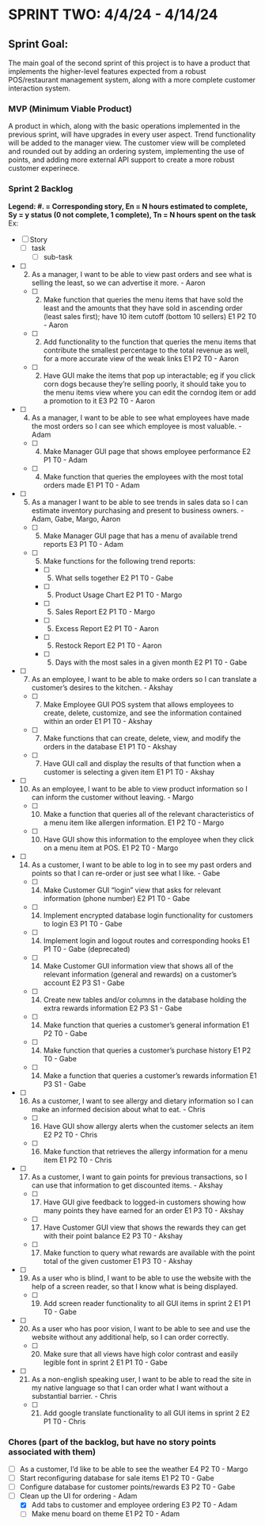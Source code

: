 # SPRINT TWO: 4/4/24 - 4/14/24

## Sprint Goal:
The main goal of the second sprint of this project is to have a product that implements the higher-level features expected from a robust POS/restaurant management system, along with a more complete customer interaction system. 

### MVP (Minimum Viable Product)
A product in which, along with the basic operations implemented in the previous sprint, will have upgrades in every user aspect. Trend functionality will be added to the manager view. The customer view will be completed and rounded out by adding an ordering system, implementing the use of points, and adding more external API support to create a more robust customer experinece. 

### Sprint 2 Backlog
**Legend: #. = Corresponding story, En = N hours estimated to complete, Sy = y status (0 not complete, 1 complete), Tn = N hours spent on the task**
Ex:
- [ ] Story
  - [ ] task
    - [ ] sub-task
- [ ] 2. As a manager, I want to be able to view past orders and see what is selling the least, so we can advertise it more. - Aaron
  - [ ] 2. Make function that queries the menu items that have sold the least and the amounts that they have sold in ascending order (least sales first); have 10 item cutoff (bottom 10 sellers) E1 P2 T0 - Aaron
  - [ ] 2. Add functionality to the function that queries the menu items that contribute the smallest percentage to the total revenue as well, for a more accurate view of the weak links E1 P2 T0 - Aaron
  - [ ] 2. Have GUI make the items that pop up interactable; eg if you click corn dogs because they’re selling poorly, it should take you to the menu items view where you can edit the corndog item or add a promotion to it E3 P2 T0 - Aaron
- [ ] 4. As a manager, I want to be able to see what employees have made the most orders so I can see which employee is most valuable. - Adam
  - [ ] 4. Make Manager GUI page that shows employee performance E2 P1 T0 - Adam
  - [ ] 4. Make function that queries the employees with the most total orders made E1 P1 T0 - Adam
- [ ] 5. As a manager I want to be able to see trends in sales data so I can estimate inventory purchasing and present to business owners. - Adam, Gabe, Margo, Aaron
  - [ ] 5. Make Manager GUI page that has a menu of available trend reports E3 P1 T0 - Adam
  - [ ] 5. Make functions for the following trend reports:
    - [ ] 5. What sells together E2 P1 T0 - Gabe
    - [ ] 5. Product Usage Chart E2 P1 T0 - Margo
    - [ ] 5. Sales Report E2 P1 T0 - Margo
    - [ ] 5. Excess Report E2 P1 T0 - Aaron
    - [ ] 5. Restock Report E2 P1 T0 - Aaron
    - [ ] 5. Days with the most sales in a given month E2 P1 T0 - Gabe
- [ ] 7. As an employee, I want to be able to make orders so I can translate a customer’s desires to the kitchen. - Akshay
  - [ ] 7. Make Employee GUI POS system that allows employees to create, delete, customize, and see the information contained within an order E1 P1 T0 - Akshay
  - [ ] 7. Make functions that can create, delete, view, and modify the orders in the database E1 P1 T0 - Akshay
  - [ ] 7. Have GUI call and display the results of that function when a customer is selecting a given item E1 P1 T0 - Akshay
- [ ] 10. As an employee, I want to be able to view product information so I can inform the customer without leaving. - Margo
  - [ ] 10. Make a function that queries all of the relevant characteristics of a menu item like allergen information.  E1 P2 T0 - Margo
  - [ ] 10. Have GUI show this information to the employee when they click on a menu item at POS. E1 P2 T0 - Margo
- [ ] 14. As a customer, I want to be able to log in to see my past orders and points so that I can re-order or just see what I like. - Gabe
  - [ ] 14. Make Customer GUI “login” view that asks for relevant information (phone number)  E2 P1 T0 - Gabe
  - [ ] 14. Implement encrypted database login functionality for customers to login E3 P1 T0 - Gabe
  - [ ] 14. Implement login and logout routes and corresponding hooks E1 P1 T0 - Gabe (deprecated)
  - [ ] 14. Make Customer GUI information view that shows all of the relevant information (general and rewards) on a customer’s account E2 P3 S1 - Gabe
  - [ ] 14. Create new tables and/or columns in the database holding the extra rewards information E2 P3 S1 - Gabe
  - [ ] 14. Make function that queries a customer’s general information E1 P2 T0 - Gabe
  - [ ] 14. Make function that queries a customer’s purchase history   E1 P2 T0 - Gabe
  - [ ] 14. Make a function that queries a customer’s rewards information  E1 P3 S1 - Gabe
- [ ] 16. As a customer, I want to see allergy and dietary information so I can make an informed decision about what to eat. - Chris
  - [ ] 16. Have GUI show allergy alerts when the customer selects an item E2 P2 T0 - Chris
  - [ ] 16. Make function that retrieves the allergy information for a menu item E1 P2 T0 - Chris
- [ ] 17. As a customer, I want to gain points for previous transactions, so I can use that information to get discounted items. - Akshay
  - [ ] 17. Have GUI give feedback to logged-in customers showing how many points they have earned for an order E1 P3 T0 - Akshay
  - [ ] 17. Have Customer GUI view that shows the rewards they can get with their point balance E2 P3 T0 - Akshay
  - [ ] 17. Make function to query what rewards are available with the point total of the given customer E1 P3 T0 - Akshay
- [ ] 19. As a user who is blind, I want to be able to use the website with the help of a screen reader, so that I know what is being displayed.
  - [ ] 19. Add screen reader functionality to all GUI items in sprint 2 E1 P1 T0 - Gabe
- [ ] 20. As a user who has poor vision, I want to be able to see and use the website without any additional help, so I can order correctly.
  - [ ] 20. Make sure that all views have high color contrast and easily legible font in sprint 2 E1 P1 T0 - Gabe
- [ ] 21. As a non-english speaking user, I want to be able to read the site in my native language so that I can order what I want without a substantial barrier. - Chris
  - [ ] 21. Add google translate functionality to all GUI items in sprint 2 E2 P1 T0 - Chris

### Chores (part of the backlog, but have no story points associated with them)
- [ ] As a customer, I’d like to be able to see the weather E4 P2 T0 - Margo
- [ ] Start reconfiguring database for sale items E1 P2 T0 - Gabe
- [ ] Configure database for customer points/rewards E3 P2 T0 - Gabe
- [ ] Clean up the UI for ordering  - Adam
  - [x] Add tabs to customer and employee ordering E3 P2 T0 - Adam
  - [ ] Make menu board on theme E1 P2 T0 - Adam